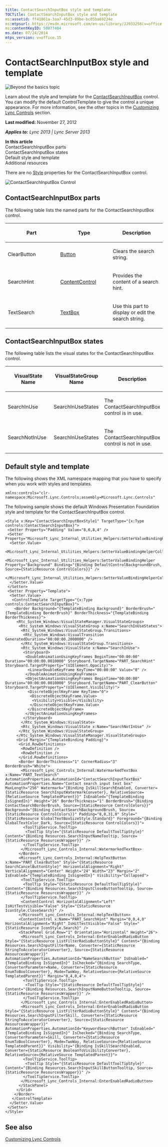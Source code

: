 ```yaml
---
title: ContactSearchInputBox style and template
TOCTitle: ContactSearchInputBox style and template
ms:assetid: ff41861a-3aa7-45d3-89be-bc05ba69224e
ms:mtpsurl: https://msdn.microsoft.com/en-us/library/JJ933258(v=office.15)
ms:contentKeyID: 50877404
ms.date: 07/24/2014
mtps_version: v=office.15
---
```


# ContactSearchInputBox style and template

![Beyond the basics topic](images/JJ937254.mod_icon_beyondbasics_long(Office.15).png "Beyond the basics topic")

Learn about the style and template for the [ContactSearchInputBox](https://msdn.microsoft.com/en-us/library/hh379719\(v=office.15\)) control. You can modify the default ControlTemplate to give the control a unique appearance. For more information, see the other topics in the [Customizing Lync Controls](customizing-lync-controls.md) section.

**Last modified:** November 27, 2012

***Applies to:** Lync 2013 | Lync Server 2013*

**In this article**  
ContactSearchInputBox parts  
ContactSearchInputBox states  
Default style and template  
Additional resources  

There are no [Style](http://msdn.microsoft.com/en-us/library/system.windows.style\(vs.95\).aspx) properties for the ContactSearchInputBox control.

![ContactSearchInputBox Control](images/JJ945549.ContactSearchInputBoxControl(Office.15).png "ContactSearchInputBox Control")

## ContactSearchInputBox parts

The following table lists the named parts for the ContactSearchInputBox control.

<table>
<colgroup>
<col style="width: 33%" />
<col style="width: 33%" />
<col style="width: 33%" />
</colgroup>
<thead>
<tr class="header">
<th><p>Part</p></th>
<th><p>Type</p></th>
<th><p>Description</p></th>
</tr>
</thead>
<tbody>
<tr class="odd">
<td><p>ClearButton</p></td>
<td><p><a href="http://msdn.microsoft.com/en-us/library/system.windows.controls.button.aspx">Button</a></p></td>
<td><p>Clears the search string.</p></td>
</tr>
<tr class="even">
<td><p>SearchHint</p></td>
<td><p><a href="http://msdn.microsoft.com/en-us/library/system.windows.controls.contentcontrol.aspx">ContentControl</a></p></td>
<td><p>Provides the content of a search hint.</p></td>
</tr>
<tr class="odd">
<td><p>TextSearch</p></td>
<td><p><a href="http://msdn.microsoft.com/en-us/library/system.windows.controls.textbox.aspx">TextBox</a></p></td>
<td><p>Use this part to display or edit the search string.</p></td>
</tr>
</tbody>
</table>

## ContactSearchInputBox states

The following table lists the visual states for the ContactSearchInputBox control.

<table>
<colgroup>
<col style="width: 33%" />
<col style="width: 33%" />
<col style="width: 33%" />
</colgroup>
<thead>
<tr class="header">
<th><p>VisualState Name</p></th>
<th><p>VisualStateGroup Name</p></th>
<th><p>Description</p></th>
</tr>
</thead>
<tbody>
<tr class="odd">
<td><p>SearchInUse</p></td>
<td><p>SearchInUseStates</p></td>
<td><p>The ContactSearchInputBox control is in use.</p></td>
</tr>
<tr class="even">
<td><p>SearchNotInUse</p></td>
<td><p>SearchInUseStates</p></td>
<td><p>The ContactSearchInputBox control is not in use.</p></td>
</tr>
</tbody>
</table>

## Default style and template

The following shows the XML namespace mapping that you have to specify when you work with styles and templates.

    xmlns:controls="clr-namespace:Microsoft.Lync.Controls;assembly=Microsoft.Lync.Controls"

The following sample shows the default Windows Presentation Foundation style and template for the ContactSearchInputBox control.

    <Style x:Key="ContactSearchInputBoxStyle1" TargetType="{x:Type controls:ContactSearchInputBox}">
     <Setter Property="Padding" Value="8,6,8,4" />
     <Setter Property="Microsoft_Lync_Internal_Utilities_Helpers:SetterValueBindingHelper.PropertyBindingCollection">
      <Setter.Value>
       <Microsoft_Lync_Internal_Utilities_Helpers:SetterValueBindingHelperCollection>
        <Microsoft_Lync_Internal_Utilities_Helpers:SetterValueBindingHelper Property="Background" Binding="{Binding DefaultControlBackgroundBrush, Source={StaticResource ControlColors}}" />
       </Microsoft_Lync_Internal_Utilities_Helpers:SetterValueBindingHelperCollection>
      </Setter.Value>
     </Setter>
     <Setter Property="Template">
      <Setter.Value>
       <ControlTemplate TargetType="{x:Type controls:ContactSearchInputBox}">
        <Border Background="{TemplateBinding Background}" BorderBrush="{TemplateBinding BorderBrush}" BorderThickness="{TemplateBinding BorderThickness}">
         <Rtc_System_Windows:VisualStateManager.VisualStateGroups>
          <Rtc_System_Windows:VisualStateGroup x:Name="SearchInUseStates">
           <Rtc_System_Windows:VisualStateGroup.Transitions>
            <Rtc_System_Windows:VisualTransition GeneratedDuration="00:00:00.2000000" />
           </Rtc_System_Windows:VisualStateGroup.Transitions>
           <Rtc_System_Windows:VisualState x:Name="SearchInUse">
            <Storyboard>
             <DoubleAnimationUsingKeyFrames BeginTime="00:00:00" Duration="00:00:00.0010000" Storyboard.TargetName="PART_SearchHint" Storyboard.TargetProperty="(UIElement.Opacity)">
              <LinearDoubleKeyFrame KeyTime="00:00:00" Value="0" />
             </DoubleAnimationUsingKeyFrames>
             <ObjectAnimationUsingKeyFrames BeginTime="00:00:00" Duration="00:00:00.0010000" Storyboard.TargetName="PART_ClearButton" Storyboard.TargetProperty="(UIElement.Visibility)">
              <DiscreteObjectKeyFrame KeyTime="0">
               <DiscreteObjectKeyFrame.Value>
                <Visibility>Visible</Visibility>
               </DiscreteObjectKeyFrame.Value>
              </DiscreteObjectKeyFrame>
             </ObjectAnimationUsingKeyFrames>
            </Storyboard>
           </Rtc_System_Windows:VisualState>
           <Rtc_System_Windows:VisualState x:Name="SearchNotInUse" />
          </Rtc_System_Windows:VisualStateGroup>
         </Rtc_System_Windows:VisualStateManager.VisualStateGroups>
         <Grid Margin="{TemplateBinding Padding}">
          <Grid.RowDefinitions>
           <RowDefinition />
           <RowDefinition />
          </Grid.RowDefinitions>                
          <Border BorderThickness="1" CornerRadius="3" BorderBrush="White">
           <Microsoft_Lync_Controls_Internal:WatermarkedTextBox x:Name="PART_TextSearch" AutomationProperties.AutomationId="ContactSearchInputTextBox" AutomationProperties.Name="Contact search input text box" MaxLength="256" Watermark="{Binding IsSkillSearchEnabled, Converter={StaticResource SearchInputWatermarkConveter}, RelativeSource={RelativeSource TemplatedParent}}" IsEnabled="{TemplateBinding IsSignedIn}" Height="26" BorderThickness="1" BorderBrush="{Binding ContactSearchBorderBrush, Source={StaticResource ControlColors}}" Background="{Binding ContactSearchBackgroundBrush, Source={StaticResource ControlColors}}" Padding="8,0,31,0" Style="{StaticResource GlobalTextBoxSizeStyle.Standard}" Foreground="{Binding GlobalTextColor_Dark, Source={StaticResource ControlColors}}">
            <ToolTipService.ToolTip>
             <ToolTip Style="{StaticResource DefaultToolTipStyle}" Content="{Binding Resources.SearchInputNameTooltip, Source={StaticResource ResourcesWrapper}}" />
            </ToolTipService.ToolTip>
           </Microsoft_Lync_Controls_Internal:WatermarkedTextBox>
          </Border>
          <Microsoft_Lync_Controls_Internal:HelpTextButton x:Name="PART_ClearButton" Style="{StaticResource SearchCancelButtonStyle}" HorizontalAlignment="Right" VerticalAlignment="Center" Height="24" Width="23" Margin="2" IsEnabled="{TemplateBinding IsSignedIn}" Visibility="Collapsed">
           <ToolTipService.ToolTip>
            <ToolTip Style="{StaticResource DefaultToolTipStyle}" Content="{Binding Resources.SearchInputCloseButtonTooltip, Source={StaticResource ResourcesWrapper}}" />
           </ToolTipService.ToolTip>
           <ContentControl HorizontalAlignment="Left" IsHitTestVisible="False" Style="{StaticResource IconStyle.CloseSearch}" />
          </Microsoft_Lync_Controls_Internal:HelpTextButton>
          <ContentControl x:Name="PART_SearchHint" Margin="0,0,4,0" HorizontalAlignment="Right" IsHitTestVisible="False" Style="{StaticResource IconStyle.Search}" />
          <StackPanel Grid.Row="1" Orientation="Horizontal" Height="26">
           <Microsoft_Lync_Controls_Internal:EnterEnabledRadioButton Style="{StaticResource ListFilterRadioButtonStyle}" Content="{Binding Resources.SearchInputFilterName, Converter={StaticResource StringToAcceleratorConverter}, Source={StaticResource ResourcesWrapper}}" AutomationProperties.AutomationId="NameSearchButton" IsEnabled="{TemplateBinding IsSignedIn}" IsChecked="{Binding SearchType, ConverterParameter=Name, Converter={StaticResource EnumToBoolConverter}, Mode=TwoWay, RelativeSource={RelativeSource TemplatedParent}}" Margin="0,4,0,4">
            <ToolTipService.ToolTip>
             <ToolTip Style="{StaticResource DefaultToolTipStyle}" Content="{Binding Resources.SearchInputNameButtonTooltip, Source={StaticResource ResourcesWrapper}}" />
            </ToolTipService.ToolTip>
           </Microsoft_Lync_Controls_Internal:EnterEnabledRadioButton>
           <Microsoft_Lync_Controls_Internal:EnterEnabledRadioButton Style="{StaticResource ListFilterRadioButtonStyle}" Content="{Binding Resources.SearchInputFilterSkill, Converter={StaticResource StringToAcceleratorConverter}, Source={StaticResource ResourcesWrapper}}" AutomationProperties.AutomationId="KeywordSearchButton" IsEnabled="{TemplateBinding IsSignedIn}" IsChecked="{Binding SearchType, ConverterParameter=Skill, Converter={StaticResource EnumToBoolConverter}, Mode=TwoWay, RelativeSource={RelativeSource TemplatedParent}}" Visibility="{Binding IsSkillSearchEnabled, Converter={StaticResource BooleanToVisibilityConverter}, RelativeSource={RelativeSource TemplatedParent}}">
            <ToolTipService.ToolTip>
             <ToolTip Style="{StaticResource DefaultToolTipStyle}" Content="{Binding Resources.SearchInputSkillButtonTooltip, Source={StaticResource ResourcesWrapper}}" />
            </ToolTipService.ToolTip>
           </Microsoft_Lync_Controls_Internal:EnterEnabledRadioButton>
          </StackPanel>
         </Grid>
        </Border>
       </ControlTemplate>
      </Setter.Value>
     </Setter>
    </Style>

## See also

[Customizing Lync Controls](customizing-lync-controls.md)

